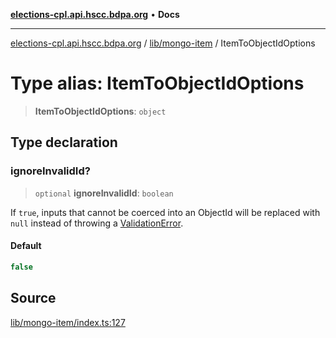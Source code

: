 [**elections-cpl.api.hscc.bdpa.org**](../../../README.md) • **Docs**

***

[elections-cpl.api.hscc.bdpa.org](../../../README.md) / [lib/mongo-item](../README.md) / ItemToObjectIdOptions

# Type alias: ItemToObjectIdOptions

> **ItemToObjectIdOptions**: `object`

## Type declaration

### ignoreInvalidId?

> `optional` **ignoreInvalidId**: `boolean`

If `true`, inputs that cannot be coerced into an ObjectId will be
replaced with `null` instead of throwing a [ValidationError](../../../src/error/classes/ValidationError.md).

#### Default

```ts
false
```

## Source

[lib/mongo-item/index.ts:127](https://github.com/nhscc/elections_cpl.api.hscc.bdpa.org/blob/46ed5b306a3fd199be2bd28706c3da03542c6da3/lib/mongo-item/index.ts#L127)
